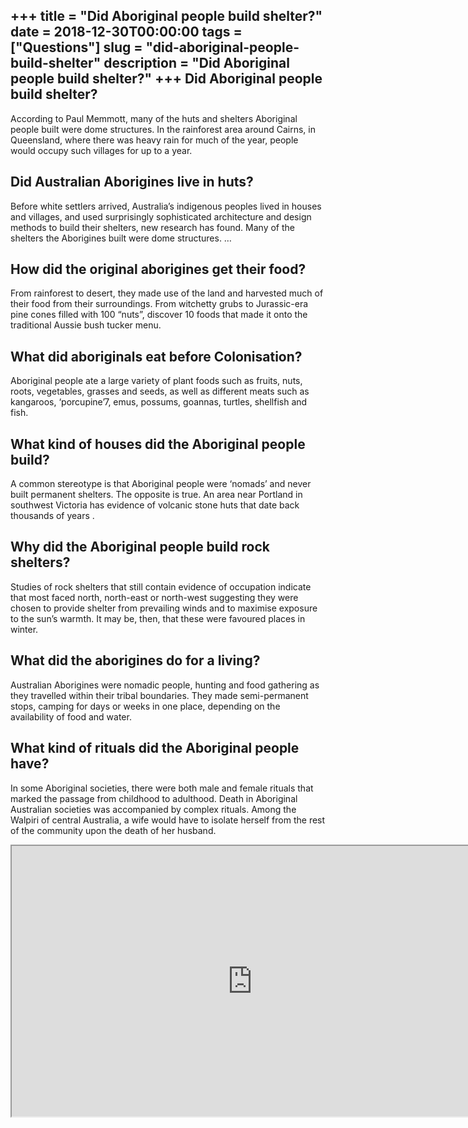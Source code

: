 +++
title = "Did Aboriginal people build shelter?"
date = 2018-12-30T00:00:00
tags = ["Questions"]
slug = "did-aboriginal-people-build-shelter"
description = "Did Aboriginal people build shelter?"
+++
Did Aboriginal people build shelter?
------------------------------------

According to Paul Memmott, many of the huts and shelters Aboriginal people built were dome structures. In the rainforest area around Cairns, in Queensland, where there was heavy rain for much of the year, people would occupy such villages for up to a year.

Did Australian Aborigines live in huts?
---------------------------------------

Before white settlers arrived, Australia’s indigenous peoples lived in houses and villages, and used surprisingly sophisticated architecture and design methods to build their shelters, new research has found. Many of the shelters the Aborigines built were dome structures. …

How did the original aborigines get their food?
-----------------------------------------------

From rainforest to desert, they made use of the land and harvested much of their food from their surroundings. From witchetty grubs to Jurassic-era pine cones filled with 100 “nuts”, discover 10 foods that made it onto the traditional Aussie bush tucker menu.

What did aboriginals eat before Colonisation?
---------------------------------------------

Aboriginal people ate a large variety of plant foods such as fruits, nuts, roots, vegetables, grasses and seeds, as well as different meats such as kangaroos, ‘porcupine’7, emus, possums, goannas, turtles, shellfish and fish.

What kind of houses did the Aboriginal people build?
----------------------------------------------------

A common stereotype is that Aboriginal people were ‘nomads’ and never built permanent shelters. The opposite is true. An area near Portland in southwest Victoria has evidence of volcanic stone huts that date back thousands of years .

Why did the Aboriginal people build rock shelters?
--------------------------------------------------

Studies of rock shelters that still contain evidence of occupation indicate that most faced north, north-east or north-west suggesting they were chosen to provide shelter from prevailing winds and to maximise exposure to the sun’s warmth. It may be, then, that these were favoured places in winter.

What did the aborigines do for a living?
----------------------------------------

Australian Aborigines were nomadic people, hunting and food gathering as they travelled within their tribal boundaries. They made semi-permanent stops, camping for days or weeks in one place, depending on the availability of food and water.

What kind of rituals did the Aboriginal people have?
----------------------------------------------------

In some Aboriginal societies, there were both male and female rituals that marked the passage from childhood to adulthood. Death in Aboriginal Australian societies was accompanied by complex rituals. Among the Walpiri of central Australia, a wife would have to isolate herself from the rest of the community upon the death of her husband.

<iframe allow="accelerometer; autoplay; clipboard-write; encrypted-media; gyroscope; picture-in-picture" allowfullscreen="" class="__youtube_prefs__  epyt-is-override  no-lazyload" data-no-lazy="1" data-origheight="433" data-origwidth="770" data-skipgform_ajax_framebjll="" height="433" id="_ytid_13578" loading="lazy" src="https://www.youtube.com/embed/Ska2fpueDLA?enablejsapi=1&autoplay=0&cc_load_policy=0&cc_lang_pref=&iv_load_policy=1&loop=0&modestbranding=0&rel=1&fs=1&playsinline=0&autohide=2&theme=dark&color=red&controls=1&" title="YouTube player" width="770"></iframe>